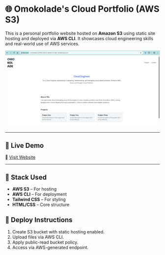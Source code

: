 # 🌐 Omokolade's Cloud Portfolio (AWS S3)

This is a personal portfolio website hosted on **Amazon S3** using static site hosting and deployed via **AWS CLI**. It showcases cloud engineering skills and real-world use of AWS services.

![Live Site Screenshot](./screenshots/live-site.png)

---

## 🚀 Live Demo

🔗 [Visit Website](http://omokolade-portfolio-site.s3-website-us-east-1.amazonaws.com)

---

## 🧰 Stack Used

- **AWS S3** – For hosting
- **AWS CLI** – For deployment
- **Tailwind CSS** – For styling
- **HTML/CSS** – Core structure

## 🚀 Deploy Instructions
1. Create S3 bucket with static hosting enabled.
2. Upload files via AWS CLI.
3. Apply public-read bucket policy.
4. Access via AWS-generated endpoint.

